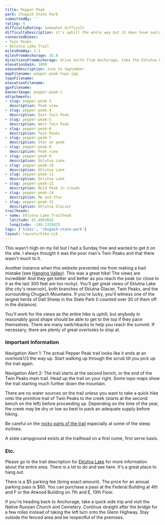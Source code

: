 ```yaml
---
title: Pepper Peak
park: Chugach State Park
submittedBy: ''
rating: 4
difficultyRating: Somewhat difficult
difficultyDescription: it's uphill the whole way but it does have switchbacks
connectedHikes:
- Twin Peaks
- Eklutna Lake Trail
milesOneWay: 2.5
milesFromAnchorage: 35.0
directionsFromAnchorage: drive north from Anchorage, take the Eklutna Lake exit
elevationGain: 1800
seasonDescription: June to September
mapFilename: pepper-peak-topo.jpg
topoFilename: 
elevationFilename: 
gpxFilename: 
bannerImage: pepper-peak-1
attachments:
- slug: pepper-peak-3
  description: Peak view
- slug: pepper-peak-4
  description: East Twin Peak
- slug: pepper-peak-5
  description: West Twin Peak
- slug: pepper-peak-6
  description: Twin Peaks
- slug: pepper-peak-7
  description: Star on peak
- slug: pepper-peak-8
  description: Peak view
- slug: pepper-peak-9
  description: Eklutna Lake
- slug: pepper-peak-10
  description: Eklutna Lake
- slug: pepper-peak-11
  description: Eklutna Lake
- slug: pepper-peak-12
  description: Bold Peak in clouds
- slug: pepper-peak-14
  description: Me and Star
- slug: pepper-peak-15
  description: Eklutna Glacier
trailheads:
- name: Eklutna Lake Trailhead
  latitude: 61.4093816
  longitude: -149.1355825
tags: ['hikes', 'chugach-state-park']
layout: layouts/hike.njk
---
```

This wasn't high on my list but I had a Sunday free and wanted to get it on the site. I always thought it was the poor man's Twin Peaks and that there wasn't much to it.

Another instance when this website prevented me from making a bad mistake (see [Hanging Valley](/hikes/hanging-valley/ "Hanging Valley")). This was a great hike! The views are incredible! And they get better and better as you reach the peak (or close to it as the last 300 feet are too rocky). You'll get great views of Eklutna Lake (the city's reservoir), both branches of Eklutna Glacier, Twin Peaks, and the surrounding Chugach Mountains. If you're lucky, you'll witness one of the largest herds of Dall Sheep in the State Park (I counted over 30 of them off in the distance). 

You'll work for the views as the entire hike is uphill, but anybody in reasonably good shape should be able to get to the top if they pace themselves. There are many switchbacks to help you reach the summit. If necessary, there are plenty of great overlooks to stop at.

### Important Information

Navigation Alert 1: The actual Pepper Peak trail looks like it ends at an overlook1/3 the way up. Start walking up through the scrub till you pick up the trail again.

Navigation Alert 2: The trail starts at the second bench, or the end of the Twin Peaks main trail. Head up the trail on your right. Some topo maps show the trail starting much further down the mountain.

There are no water sources on the trail unless you want to take a quick hike onto the primitive trail of Twin Peaks to the creek (starts at the second bench on the left) before proceeding up. Depending on the time of the year, the creek may be dry or low so best to pack an adequate supply before hiking.

Be careful on the [rocky parts of the trail](/education/#scree) especially at some of the steep inclines.

A state campground exists at the trailhead on a first come, first serve basis. 

### Etc.

Please go to the trail description for [Eklutna Lake](/hikes/eklutna-lake/ "Eklutna Lake") for more information about the entire area. There is a lot to do and see here. It's a great place to hang out.

There is a $5 parking fee (bring exact amount). The price for an annual parking pass is $60. You can purchase a pass at the Federal Building at 4th and F or the Atwood Building on 7th and E, 13th Floor. 

If you're heading back to Anchorage, take a quick side trip and visit the Native Russian Church and Cemetery. Continue straight after the bridge for a few miles instead of taking the left turn onto the Glenn Highway. Stay outside the fenced area and be respectful of the premises.